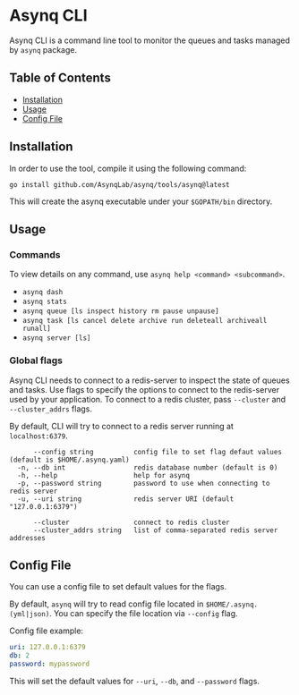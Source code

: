 # Asynq CLI

Asynq CLI is a command line tool to monitor the queues and tasks managed by `asynq` package.

## Table of Contents

- [Installation](#installation)
- [Usage](#usage)
- [Config File](#config-file)

## Installation

In order to use the tool, compile it using the following command:

    go install github.com/AsynqLab/asynq/tools/asynq@latest

This will create the asynq executable under your `$GOPATH/bin` directory.

## Usage

### Commands

To view details on any command, use `asynq help <command> <subcommand>`.

- `asynq dash`
- `asynq stats`
- `asynq queue [ls inspect history rm pause unpause]`
- `asynq task [ls cancel delete archive run deleteall archiveall runall]`
- `asynq server [ls]`

### Global flags

Asynq CLI needs to connect to a redis-server to inspect the state of queues and tasks. Use flags to specify the options to connect to the redis-server used by your application.
To connect to a redis cluster, pass `--cluster` and `--cluster_addrs` flags.

By default, CLI will try to connect to a redis server running at `localhost:6379`.

```
      --config string          config file to set flag defaut values (default is $HOME/.asynq.yaml)
  -n, --db int                 redis database number (default is 0)
  -h, --help                   help for asynq
  -p, --password string        password to use when connecting to redis server
  -u, --uri string             redis server URI (default "127.0.0.1:6379")

      --cluster                connect to redis cluster
      --cluster_addrs string   list of comma-separated redis server addresses
```

## Config File

You can use a config file to set default values for the flags.

By default, `asynq` will try to read config file located in
`$HOME/.asynq.(yml|json)`. You can specify the file location via `--config` flag.

Config file example:

```yaml
uri: 127.0.0.1:6379
db: 2
password: mypassword
```

This will set the default values for `--uri`, `--db`, and `--password` flags.
